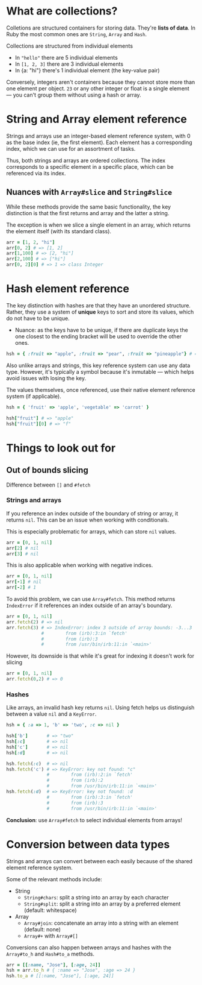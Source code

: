 # What are collections?

Colletions are structured containers for storing data. They're **lists of data**. In Ruby the most common ones are `String`, `Array` and `Hash`.

Collections are structured from individual elements
  - In `"hello"` there are 5 individual elements
  - In `[1, 2, 3]` there are 3 individual elements
  - In {a: "hi"} there's 1 individual element (the key-value pair)

Conversely, integers aren't containers because they cannot store more than one element per object. `23` or any other integer or float is a single element — you can't group them without using a hash or array.

# String and Array element reference

Strings and arrays use an integer-based element reference system, with 0 as the base index (ie, the first element). Each element has a corresponding index, which we can use for an assortment of tasks.

Thus, both strings and arrays are ordered collections. The index corresponds to a specific element in a specific place, which can be referenced via its index.

## Nuances with `Array#slice` and `String#slice`

While these methods provide the same basic functionality, the key distinction is that the first returns and array and the latter a string.

The exception is when we slice a single element in an array, which returns the element itself (with its standard class).

```ruby
arr = [1, 2, "hi"]
arr[0, 2] # => [1, 2]
arr[1,100] # => [2, "hi"]
arr[2,100] # => ["hi"]
arr[0, 2][0] # => 1 => class Integer
```

# Hash element reference

The key distinction with hashes are that they have an unordered structure. Rather, they use a system of **unique** keys to sort and store its values, which do not have to be unique.

- Nuance: as the keys have to be unique, if there are duplicate keys the one closest to the ending bracket will be used to override the other ones.

```ruby
hsh = { :fruit => "apple", :fruit => "pear", :fruit => "pineapple"} # => { :fruit => pineapple }
```

Also unlike arrays and strings, this key reference system can use any data type. However, it's typically a symbol because it's inmutable — which helps avoid issues with losing the key.

The values themselves, once referenced, use their native element reference system (if applicable).

```ruby
hsh = { 'fruit' => 'apple', 'vegetable' => 'carrot' }

hsh["fruit"] # => "apple"
hsh["fruit"][0] # => "f"
```

# Things to look out for

## Out of bounds slicing


Difference between `[]` and `#fetch`

### Strings and arrays

If you reference an index outside of the boundary of string or array, it returns `nil`. This can be an issue when working with conditionals.

This is especially problematic for arrays, which can store `nil` values.

```ruby
arr = [0, 1, nil]
arr[2] # nil
arr[3] # nil
```

This is also applicable when working with negative indices.

```ruby
arr = [0, 1, nil]
arr[-1] # nil
arr[-2] # 1
```

To avoid this problem, we can use `Array#fetch`. This method returns `IndexError` if it references an index outside of an array's boundary.

```ruby
arr = [0, 1, nil]
arr.fetch(2) # => nil
arr.fetch(3) # => IndexError: index 3 outside of array bounds: -3...3
             #        from (irb):3:in `fetch'
             #        from (irb):3
             #        from /usr/bin/irb:11:in `<main>'
```

However, its downside is that while it's great for indexing it doesn't work for slicing

```ruby
arr = [0, 1, nil]
arr.fetch(0,2) # => 0
```

### Hashes

Like arrays, an invalid hash key returns `nil`. Using fetch helps us distinguish between a value `nil` and a `KeyError`.

```ruby
hsh = { :a => 1, 'b' => 'two', :c => nil }

hsh['b']       # => "two"
hsh[:c]        # => nil
hsh['c']       # => nil
hsh[:d]        # => nil

hsh.fetch(:c)  # => nil
hsh.fetch('c') # => KeyError: key not found: "c"
               #        from (irb):2:in `fetch'
               #        from (irb):2
               #        from /usr/bin/irb:11:in `<main>'
hsh.fetch(:d)  # => KeyError: key not found: :d
               #        from (irb):3:in `fetch'
               #        from (irb):3
               #        from /usr/bin/irb:11:in `<main>'
```

**Conclusion**: use `Array#fetch` to select individual elements from arrays!

# Conversion between data types

Strings and arrays can convert between each easily because of the shared element reference system.

Some of the relevant methods include:
- String
  - `String#chars`: split a string into an array by each character
  - `String#split`: split a string into an array by a preferred element (default: whitespace)
- Array
  - `Array#join`: concatenate an array into a string with an element (default: none)
  - `Array#+` with `Array#[]`

Conversions can also happen between arrays and hashes with the `Array#to_h` and `Hash#to_a` methods.

```ruby
arr = [[:name, "Jose"], [:age, 24]]
hsh = arr.to_h # { :name => "Jose", :age => 24 }
hsh.to_a # [[:name, "Jose"], [:age, 24]]
```